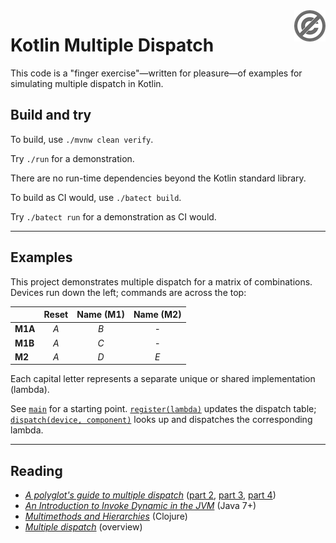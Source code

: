 <a href="./LICENSE.md">
<img src="./images/public-domain.png" alt="Public Domain"
align="right"/>
</a>

# Kotlin Multiple Dispatch

This code is a "finger exercise"&mdash;written for pleasure&mdash;of examples
for simulating multiple dispatch in Kotlin.

## Build and try

To build, use `./mvnw clean verify`.

Try `./run` for a demonstration.

There are no run-time dependencies beyond the Kotlin standard library.

To build as CI would, use `./batect build`.

Try `./batect run` for a demonstration as CI would.

---

## Examples

This project demonstrates multiple dispatch for a matrix of combinations.
Devices run down the left; commands are across the top:

| | Reset | Name (M1) | Name (M2)
| - | :-: | :-: | :-:
| **M1A** | _A_ | _B_ | -
| **M1B** | _A_ | _C_ | -
| **M2** | _A_ | _D_ | _E_

Each capital letter represents a separate unique or shared implementation 
(lambda).

See [`main`](./src/main/kotlin/hm/binkley/labs/Main.kt) for a starting
point.  [`register(lambda)`](./src/main/kotlin/hm/binkley/labs/multiple-dispatch-via-map.kt)
updates the dispatch table;
[`dispatch(device, component)`](./src/main/kotlin/hm/binkley/labs/multiple-dispatch-via-map.kt)
looks up and dispatches the corresponding lambda.

---

## Reading

* [_A polyglot's guide to multiple
  dispatch_](https://eli.thegreenplace.net/2016/a-polyglots-guide-to-multiple-dispatch/)
  ([part 2](https://eli.thegreenplace.net/2016/a-polyglots-guide-to-multiple-dispatch-part-2/),
  [part 3](https://eli.thegreenplace.net/2016/a-polyglots-guide-to-multiple-dispatch-part-3/),
  [part 4](https://eli.thegreenplace.net/2016/a-polyglots-guide-to-multiple-dispatch-part-4/))
* [_An Introduction to Invoke Dynamic in the
  JVM_](https://www.baeldung.com/java-invoke-dynamic) (Java 7+)
* [_Multimethods and
  Hierarchies_](https://clojure.org/reference/multimethods) (Clojure)
* [_Multiple dispatch_](https://en.wikipedia.org/wiki/Multiple_dispatch)
  (overview)
